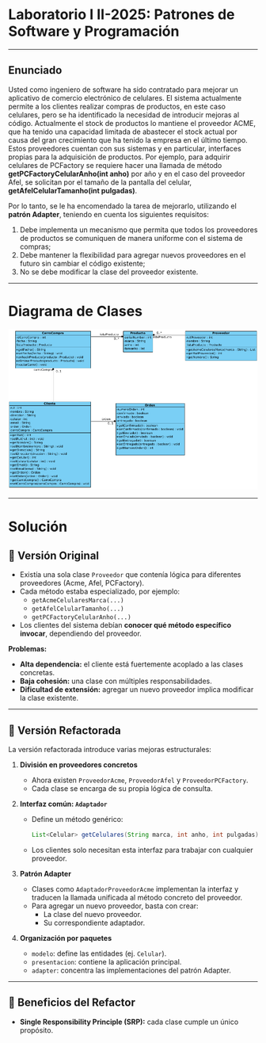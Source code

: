 # Laboratorio I II-2025: Patrones de Software y Programación

***
## Enunciado 

Usted como ingeniero de software ha sido contratado para mejorar un aplicativo de comercio electrónico de celulares. El sistema actualmente permite a los clientes realizar compras de productos, en este caso celulares, pero se ha identificado la necesidad de introducir mejoras al código. Actualmente el stock de productos lo mantiene el proveedor ACME, que ha tenido una capacidad limitada de abastecer el stock actual por causa del gran crecimiento que ha tenido la empresa en el último tiempo. Estos proveedores cuentan con sus sistemas y en particular, interfaces propias para la adquisición de productos. Por ejemplo, para adquirir celulares de PCFactory se requiere hacer una llamada de método **getPCFactoryCelularAnho(int anho)** por año y en el caso del proveedor Afel, se solicitan por el tamaño de la pantalla del celular, **getAfelCelularTamanho(int pulgadas)**. 

Por lo tanto, se le ha encomendado la tarea de mejorarlo, utilizando el **patrón Adapter**, teniendo en cuenta los siguientes requisitos:


1. Debe implementa un mecanismo que permita que todos los proveedores de productos se comuniquen de manera uniforme con el sistema de compras;
2. Debe mantener la flexibilidad para agregar nuevos proveedores en el futuro sin cambiar el código existente;
3. No se debe modificar la clase del proveedor existente.


***
# Diagrama de Clases


![Diagrama de Clases!](1.png "Diagrama de Clases")

---

# Solución

## 📌 Versión Original

- Existía una sola clase `Proveedor` que contenía lógica para diferentes proveedores (Acme, Afel, PCFactory).
- Cada método estaba especializado, por ejemplo:
    - `getAcmeCelularesMarca(...)`
    - `getAfelCelularTamanho(...)`
    - `getPCFactoryCelularAnho(...)`
- Los clientes del sistema debían **conocer qué método específico invocar**, dependiendo del proveedor.

**Problemas:**
- **Alta dependencia:** el cliente está fuertemente acoplado a las clases concretas.
- **Baja cohesión:** una clase con múltiples responsabilidades.
- **Dificultad de extensión:** agregar un nuevo proveedor implica modificar la clase existente.

---

## 📌 Versión Refactorada

La versión refactorada introduce varias mejoras estructurales:

1. **División en proveedores concretos**
    - Ahora existen `ProveedorAcme`, `ProveedorAfel` y `ProveedorPCFactory`.
    - Cada clase se encarga de su propia lógica de consulta.

2. **Interfaz común: `Adaptador`**
    - Define un método genérico:
      ```java
      List<Celular> getCelulares(String marca, int anho, int pulgadas);
      ```
    - Los clientes solo necesitan esta interfaz para trabajar con cualquier proveedor.

3. **Patrón Adapter**
    - Clases como `AdaptadorProveedorAcme` implementan la interfaz y traducen la llamada unificada al método concreto del proveedor.
    - Para agregar un nuevo proveedor, basta con crear:
        - La clase del nuevo proveedor.
        - Su correspondiente adaptador.

4. **Organización por paquetes**
    - `modelo`: define las entidades (ej. `Celular`).
    - `presentacion`: contiene la aplicación principal.
    - `adapter`: concentra las implementaciones del patrón Adapter.

---

## 🚀 Beneficios del Refactor

- **Single Responsibility Principle (SRP):** cada clase cumple un único propósito.
